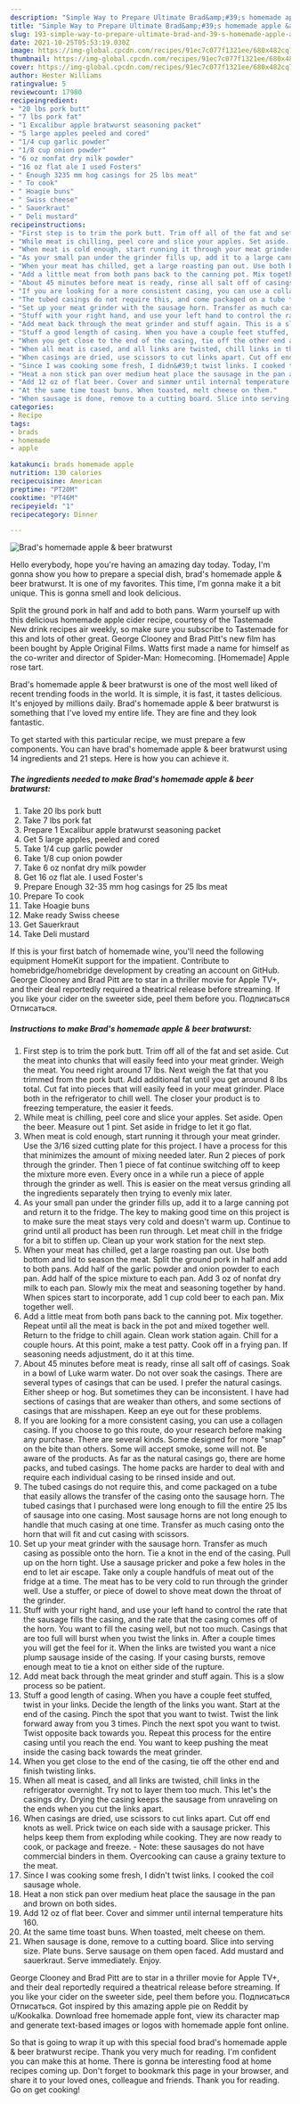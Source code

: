 ```yaml
---
description: "Simple Way to Prepare Ultimate Brad&amp;#39;s homemade apple &amp;amp; beer bratwurst"
title: "Simple Way to Prepare Ultimate Brad&amp;#39;s homemade apple &amp;amp; beer bratwurst"
slug: 193-simple-way-to-prepare-ultimate-brad-and-39-s-homemade-apple-and-amp-beer-bratwurst
date: 2021-10-25T05:53:19.030Z
image: https://img-global.cpcdn.com/recipes/91ec7c077f1321ee/680x482cq70/brads-homemade-apple-beer-bratwurst-recipe-main-photo.jpg
thumbnail: https://img-global.cpcdn.com/recipes/91ec7c077f1321ee/680x482cq70/brads-homemade-apple-beer-bratwurst-recipe-main-photo.jpg
cover: https://img-global.cpcdn.com/recipes/91ec7c077f1321ee/680x482cq70/brads-homemade-apple-beer-bratwurst-recipe-main-photo.jpg
author: Hester Williams
ratingvalue: 5
reviewcount: 17980
recipeingredient:
- "20 lbs pork butt"
- "7 lbs pork fat"
- "1 Excalibur apple bratwurst seasoning packet"
- "5 large apples peeled and cored"
- "1/4 cup garlic powder"
- "1/8 cup onion powder"
- "6 oz nonfat dry milk powder"
- "16 oz flat ale I used Fosters"
- " Enough 3235 mm hog casings for 25 lbs meat"
- " To cook"
- " Hoagie buns"
- " Swiss cheese"
- " Sauerkraut"
- " Deli mustard"
recipeinstructions:
- "First step is to trim the pork butt. Trim off all of the fat and set aside. Cut the meat into chunks that will easily feed into your meat grinder. Weigh the meat. You need right around 17 lbs. Next weigh the fat that you trimmed from the pork butt. Add additional fat until you get around 8 lbs total. Cut fat into pieces that will easily feed in your meat grinder. Place both in the refrigerator to chill well. The closer your product is to freezing temperature, the easier it feeds."
- "While meat is chilling, peel core and slice your apples. Set aside. Open the beer. Measure out 1 pint. Set aside in fridge to let it go flat."
- "When meat is cold enough, start running it through your meat grinder. Use the 3/16 sized cutting plate for this project. I have a process for this that minimizes the amount of mixing needed later. Run 2 pieces of pork through the grinder. Then 1 piece of fat continue switching off to keep the mixture more even. Every once in a while run a piece of apple through the grinder as well. This is easier on the meat versus grinding all the ingredients separately then trying to evenly mix later."
- "As your small pan under the grinder fills up, add it to a large canning pot and return it to the fridge. The key to making good time on this project is to make sure the meat stays very cold and doesn&#39;t warm up. Continue to grind until all product has been run through. Let meat chill in the fridge for a bit to stiffen up. Clean up your work station for the next step."
- "When your meat has chilled, get a large roasting pan out. Use both bottom and lid to season the meat. Split the ground pork in half and add to both pans. Add half of the garlic powder and onion powder to each pan. Add half of the spice mixture to each pan. Add 3 oz of nonfat dry milk to each pan. Slowly mix the meat and seasoning together by hand. When spices start to incorporate, add 1 cup cold beer to each pan. Mix together well."
- "Add a little meat from both pans back to the canning pot. Mix together. Repeat until all the meat is back in the pot and mixed together well. Return to the fridge to chill again. Clean work station again. Chill for a couple hours. At this point, make a test patty. Cook off in a frying pan. If seasoning needs adjustment, do it at this time."
- "About 45 minutes before meat is ready, rinse all salt off of casings. Soak in a bowl of Luke warm water. Do not over soak the casings. There are several types of casings that can be used. I prefer the natural casings. Either sheep or hog. But sometimes they can be inconsistent. I have had sections of casings that are weaker than others, and some sections of casings that are misshapen. Keep an eye out for these problems."
- "If you are looking for a more consistent casing, you can use a collagen casing. If you choose to go this route, do your research before making any purchase. There are several kinds. Some designed for more &#34;snap&#34; on the bite than others. Some will accept smoke, some will not. Be aware of the products. As far as the natural casings go, there are home packs, and tubed casings. The home packs are harder to deal with and require each individual casing to be rinsed inside and out."
- "The tubed casings do not require this, and come packaged on a tube that easily allows the transfer of the casing onto the sausage horn. The tubed casings that I purchased were long enough to fill the entire 25 lbs of sausage into one casing. Most sausage horns are not long enough to handle that much casing at one time. Transfer as much casing onto the horn that will fit and cut casing with scissors."
- "Set up your meat grinder with the sausage horn. Transfer as much casing as possible onto the horn. Tie a knot in the end of the casing. Pull up on the horn tight. Use a sausage pricker and poke a few holes in the end to let air escape. Take only a couple handfuls of meat out of the fridge at a time. The meat has to be very cold to run through the grinder well. Use a stuffer, or piece of dowel to shove meat down the throat of the grinder."
- "Stuff with your right hand, and use your left hand to control the rate that the sausage fills the casing, and the rate that the casing comes off of the horn. You want to fill the casing well, but not too much. Casings that are too full will burst when you twist the links in. After a couple times you will get the feel for it. When the links are twisted you want a nice plump sausage inside of the casing. If your casing bursts, remove enough meat to tie a knot on either side of the rupture."
- "Add meat back through the meat grinder and stuff again. This is a slow process so be patient."
- "Stuff a good length of casing. When you have a couple feet stuffed, twist in your links. Decide the length of the links you want. Start at the end of the casing. Pinch the spot that you want to twist. Twist the link forward away from you 3 times. Pinch the next spot you want to twist. Twist opposite back towards you. Repeat this process for the entire casing until you reach the end. You want to keep pushing the meat inside the casing back towards the meat grinder."
- "When you get close to the end of the casing, tie off the other end and finish twisting links."
- "When all meat is cased, and all links are twisted, chill links in the refrigerator overnight. Try not to layer them too much. This let&#39;s the casings dry. Drying the casing keeps the sausage from unraveling on the ends when you cut the links apart."
- "When casings are dried, use scissors to cut links apart. Cut off end knots as well. Prick twice on each side with a sausage pricker. This helps keep them from exploding while cooking. They are now ready to cook, or package and freeze.  Note: these sausages do not have commercial binders in them. Overcooking can cause a grainy texture to the meat."
- "Since I was cooking some fresh, I didn&#39;t twist links. I cooked the coil sausage whole."
- "Heat a non stick pan over medium heat place the sausage in the pan and brown on both sides."
- "Add 12 oz of flat beer. Cover and simmer until internal temperature hits 160."
- "At the same time toast buns. When toasted, melt cheese on them."
- "When sausage is done, remove to a cutting board. Slice into serving size. Plate buns. Serve sausage on them open faced. Add mustard and sauerkraut. Serve immediately. Enjoy."
categories:
- Recipe
tags:
- brads
- homemade
- apple

katakunci: brads homemade apple 
nutrition: 130 calories
recipecuisine: American
preptime: "PT20M"
cooktime: "PT46M"
recipeyield: "1"
recipecategory: Dinner

---
```



![Brad&#39;s homemade apple &amp; beer bratwurst](https://img-global.cpcdn.com/recipes/91ec7c077f1321ee/680x482cq70/brads-homemade-apple-beer-bratwurst-recipe-main-photo.jpg)

Hello everybody, hope you're having an amazing day today. Today, I'm gonna show you how to prepare a special dish, brad&#39;s homemade apple &amp; beer bratwurst. It is one of my favorites. This time, I'm gonna make it a bit unique. This is gonna smell and look delicious.

Split the ground pork in half and add to both pans. Warm yourself up with this delicious homemade apple cider recipe, courtesy of the Tastemade New drink recipes air weekly, so make sure you subscribe to Tastemade for this and lots of other great. George Clooney and Brad Pitt&#39;s new film has been bought by Apple Original Films. Watts first made a name for himself as the co-writer and director of Spider-Man: Homecoming. [Homemade] Apple rose tart.

Brad&#39;s homemade apple &amp; beer bratwurst is one of the most well liked of recent trending foods in the world. It is simple, it is fast, it tastes delicious. It's enjoyed by millions daily. Brad&#39;s homemade apple &amp; beer bratwurst is something that I've loved my entire life. They are fine and they look fantastic.


To get started with this particular recipe, we must prepare a few components. You can have brad&#39;s homemade apple &amp; beer bratwurst using 14 ingredients and 21 steps. Here is how you can achieve it.

<!--inarticleads1-->

##### The ingredients needed to make Brad&#39;s homemade apple &amp; beer bratwurst:

1. Take 20 lbs pork butt
1. Take 7 lbs pork fat
1. Prepare 1 Excalibur apple bratwurst seasoning packet
1. Get 5 large apples, peeled and cored
1. Take 1/4 cup garlic powder
1. Take 1/8 cup onion powder
1. Take 6 oz nonfat dry milk powder
1. Get 16 oz flat ale. I used Foster&#39;s
1. Prepare  Enough 32-35 mm hog casings for 25 lbs meat
1. Prepare  To cook
1. Take  Hoagie buns
1. Make ready  Swiss cheese
1. Get  Sauerkraut
1. Take  Deli mustard


If this is your first batch of homemade wine, you&#39;ll need the following equipment HomeKit support for the impatient. Contribute to homebridge/homebridge development by creating an account on GitHub. George Clooney and Brad Pitt are to star in a thriller movie for Apple TV+, and their deal reportedly required a theatrical release before streaming. If you like your cider on the sweeter side, peel them before you. Подписаться Отписаться. 

<!--inarticleads2-->

##### Instructions to make Brad&#39;s homemade apple &amp; beer bratwurst:

1. First step is to trim the pork butt. Trim off all of the fat and set aside. Cut the meat into chunks that will easily feed into your meat grinder. Weigh the meat. You need right around 17 lbs. Next weigh the fat that you trimmed from the pork butt. Add additional fat until you get around 8 lbs total. Cut fat into pieces that will easily feed in your meat grinder. Place both in the refrigerator to chill well. The closer your product is to freezing temperature, the easier it feeds.
1. While meat is chilling, peel core and slice your apples. Set aside. Open the beer. Measure out 1 pint. Set aside in fridge to let it go flat.
1. When meat is cold enough, start running it through your meat grinder. Use the 3/16 sized cutting plate for this project. I have a process for this that minimizes the amount of mixing needed later. Run 2 pieces of pork through the grinder. Then 1 piece of fat continue switching off to keep the mixture more even. Every once in a while run a piece of apple through the grinder as well. This is easier on the meat versus grinding all the ingredients separately then trying to evenly mix later.
1. As your small pan under the grinder fills up, add it to a large canning pot and return it to the fridge. The key to making good time on this project is to make sure the meat stays very cold and doesn&#39;t warm up. Continue to grind until all product has been run through. Let meat chill in the fridge for a bit to stiffen up. Clean up your work station for the next step.
1. When your meat has chilled, get a large roasting pan out. Use both bottom and lid to season the meat. Split the ground pork in half and add to both pans. Add half of the garlic powder and onion powder to each pan. Add half of the spice mixture to each pan. Add 3 oz of nonfat dry milk to each pan. Slowly mix the meat and seasoning together by hand. When spices start to incorporate, add 1 cup cold beer to each pan. Mix together well.
1. Add a little meat from both pans back to the canning pot. Mix together. Repeat until all the meat is back in the pot and mixed together well. Return to the fridge to chill again. Clean work station again. Chill for a couple hours. At this point, make a test patty. Cook off in a frying pan. If seasoning needs adjustment, do it at this time.
1. About 45 minutes before meat is ready, rinse all salt off of casings. Soak in a bowl of Luke warm water. Do not over soak the casings. There are several types of casings that can be used. I prefer the natural casings. Either sheep or hog. But sometimes they can be inconsistent. I have had sections of casings that are weaker than others, and some sections of casings that are misshapen. Keep an eye out for these problems.
1. If you are looking for a more consistent casing, you can use a collagen casing. If you choose to go this route, do your research before making any purchase. There are several kinds. Some designed for more &#34;snap&#34; on the bite than others. Some will accept smoke, some will not. Be aware of the products. As far as the natural casings go, there are home packs, and tubed casings. The home packs are harder to deal with and require each individual casing to be rinsed inside and out.
1. The tubed casings do not require this, and come packaged on a tube that easily allows the transfer of the casing onto the sausage horn. The tubed casings that I purchased were long enough to fill the entire 25 lbs of sausage into one casing. Most sausage horns are not long enough to handle that much casing at one time. Transfer as much casing onto the horn that will fit and cut casing with scissors.
1. Set up your meat grinder with the sausage horn. Transfer as much casing as possible onto the horn. Tie a knot in the end of the casing. Pull up on the horn tight. Use a sausage pricker and poke a few holes in the end to let air escape. Take only a couple handfuls of meat out of the fridge at a time. The meat has to be very cold to run through the grinder well. Use a stuffer, or piece of dowel to shove meat down the throat of the grinder.
1. Stuff with your right hand, and use your left hand to control the rate that the sausage fills the casing, and the rate that the casing comes off of the horn. You want to fill the casing well, but not too much. Casings that are too full will burst when you twist the links in. After a couple times you will get the feel for it. When the links are twisted you want a nice plump sausage inside of the casing. If your casing bursts, remove enough meat to tie a knot on either side of the rupture.
1. Add meat back through the meat grinder and stuff again. This is a slow process so be patient.
1. Stuff a good length of casing. When you have a couple feet stuffed, twist in your links. Decide the length of the links you want. Start at the end of the casing. Pinch the spot that you want to twist. Twist the link forward away from you 3 times. Pinch the next spot you want to twist. Twist opposite back towards you. Repeat this process for the entire casing until you reach the end. You want to keep pushing the meat inside the casing back towards the meat grinder.
1. When you get close to the end of the casing, tie off the other end and finish twisting links.
1. When all meat is cased, and all links are twisted, chill links in the refrigerator overnight. Try not to layer them too much. This let&#39;s the casings dry. Drying the casing keeps the sausage from unraveling on the ends when you cut the links apart.
1. When casings are dried, use scissors to cut links apart. Cut off end knots as well. Prick twice on each side with a sausage pricker. This helps keep them from exploding while cooking. They are now ready to cook, or package and freeze.  - Note: these sausages do not have commercial binders in them. Overcooking can cause a grainy texture to the meat.
1. Since I was cooking some fresh, I didn&#39;t twist links. I cooked the coil sausage whole.
1. Heat a non stick pan over medium heat place the sausage in the pan and brown on both sides.
1. Add 12 oz of flat beer. Cover and simmer until internal temperature hits 160.
1. At the same time toast buns. When toasted, melt cheese on them.
1. When sausage is done, remove to a cutting board. Slice into serving size. Plate buns. Serve sausage on them open faced. Add mustard and sauerkraut. Serve immediately. Enjoy.


George Clooney and Brad Pitt are to star in a thriller movie for Apple TV+, and their deal reportedly required a theatrical release before streaming. If you like your cider on the sweeter side, peel them before you. Подписаться Отписаться. Got inspired by this amazing apple pie on Reddit by u/Kookalka. Download free homemade apple font, view its character map and generate text-based images or logos with homemade apple font online. 

So that is going to wrap it up with this special food brad&#39;s homemade apple &amp; beer bratwurst recipe. Thank you very much for reading. I'm confident you can make this at home. There is gonna be interesting food at home recipes coming up. Don't forget to bookmark this page in your browser, and share it to your loved ones, colleague and friends. Thank you for reading. Go on get cooking!
